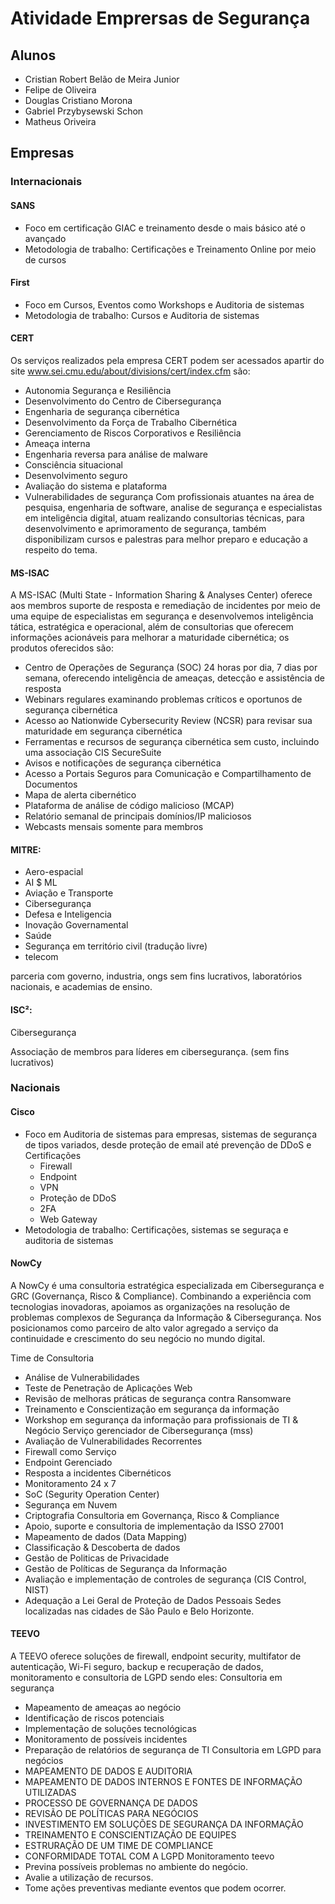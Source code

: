 # Atividade Emprersas de Segurança
## Alunos
- Cristian Robert Belão de Meira Junior
- Felipe de Oliveira
- Douglas Cristiano Morona
- Gabriel Przybysewski Schon
- Matheus Oriveira

## Empresas

### Internacionais

#### SANS
- Foco em certificação GIAC e treinamento desde o mais básico até o avançado
- Metodologia de trabalho: Certificações e Treinamento Online por meio de cursos

#### First

- Foco em Cursos, Eventos como Workshops e Auditoria de sistemas
-  Metodologia de trabalho: Cursos e Auditoria de sistemas


#### CERT

Os serviços realizados pela empresa CERT podem ser acessados apartir do site www.sei.cmu.edu/about/divisions/cert/index.cfm são:
-	Autonomia Segurança e Resiliência
-	Desenvolvimento do Centro de Cibersegurança
-	Engenharia de segurança cibernética
-	Desenvolvimento da Força de Trabalho Cibernética
-	Gerenciamento de Riscos Corporativos e Resiliência
-	Ameaça interna
-	Engenharia reversa para análise de malware
-	Consciência situacional
-	Desenvolvimento seguro
-	Avaliação do sistema e plataforma
-	Vulnerabilidades de segurança
Com profissionais atuantes na área de pesquisa, engenharia de software, analise de segurança e especialistas em inteligência digital, atuam realizando consultorias técnicas, para desenvolvimento e aprimoramento de segurança, também disponibilizam cursos e palestras para melhor preparo e educação a respeito do tema.


#### MS-ISAC
 A MS-ISAC (Multi State - Information Sharing & Analyses Center) oferece aos membros suporte de resposta e remediação de incidentes por meio de uma equipe de especialistas em segurança e desenvolvemos inteligência tática, estratégica e operacional, além de consultorias que oferecem informações acionáveis para melhorar a maturidade cibernética; os produtos oferecidos são:

-	Centro de Operações de Segurança (SOC) 24 horas por dia, 7 dias por semana, oferecendo inteligência de ameaças, detecção e assistência de resposta
-	Webinars regulares examinando problemas críticos e oportunos de segurança cibernética
-	Acesso ao Nationwide Cybersecurity Review (NCSR) para revisar sua maturidade em segurança cibernética
-	Ferramentas e recursos de segurança cibernética sem custo, incluindo uma associação CIS SecureSuite
-	Avisos e notificações de segurança cibernética
-	Acesso a Portais Seguros para Comunicação e Compartilhamento de Documentos
-	Mapa de alerta cibernético
-	Plataforma de análise de código malicioso (MCAP)
-	Relatório semanal de principais domínios/IP maliciosos
-	Webcasts mensais somente para membros


#### MITRE:

- Aero-espacial
- AI $ ML
- Aviação e Transporte
- Cibersegurança
- Defesa e Inteligencia
- Inovação Governamental
- Saúde
- Segurança em território civil (tradução livre)
- telecom

parceria com governo, industria, ongs sem fins lucrativos, laboratórios nacionais, e academias de ensino.

#### ISC²:

Cibersegurança

Associação de membros para líderes em cibersegurança. (sem fins lucrativos)


### Nacionais


#### Cisco
- Foco em Auditoria de sistemas para empresas, sistemas de  segurança de tipos variados, desde proteção de email até prevenção de DDoS e Certificações
	- Firewall
	- Endpoint
	- VPN
	- Proteção de DDoS
	- 2FA
	- Web Gateway
- Metodologia de trabalho: Certificações, sistemas se seguraça e auditoria de sistemas


#### NowCy
A NowCy é uma consultoria estratégica especializada em Cibersegurança e GRC (Governança, Risco & Compliance). Combinando a experiência com tecnologias inovadoras, apoiamos as organizações na resolução de problemas complexos de Segurança da Informação & Cibersegurança. Nos posicionamos como parceiro de alto valor agregado a serviço da continuidade e crescimento do seu negócio no mundo digital.

Time de Consultoria
-	Análise de Vulnerabilidades
-	Teste de Penetração de Aplicações Web
-	Revisão de melhoras práticas de segurança contra Ransomware
-	Treinamento e Conscientização em segurança da informação
-	Workshop em segurança da informação para profissionais de TI & Negócio
Serviço gerenciador de Cibersegurança (mss)
-	Avaliação de Vulnerabilidades Recorrentes
-	Firewall como Serviço
-	Endpoint Gerenciado
-	Resposta a incidentes Cibernéticos
-	Monitoramento 24 x 7
-	SoC (Segurity Operation Center)
-	Segurança em Nuvem
-	Criptografia
Consultoria em Governança, Risco & Compliance
-	Apoio, suporte e consultoria de implementação da ISSO 27001
-	Mapeamento de dados (Data Mapping)
-	Classificação & Descoberta de dados
-	Gestão de Politicas de Privacidade
-	Gestão de Políticas de Segurança da Informação
-	Avaliação e implementação de controles de segurança (CIS Control, NIST)
-	Adequação a Lei Geral de Proteção de Dados Pessoais
Sedes localizadas nas cidades de São Paulo e Belo Horizonte.



#### TEEVO

A TEEVO oferece soluções de firewall, endpoint security, multifator de autenticação, Wi-Fi seguro, backup e recuperação de dados, monitoramento e consultoria de LGPD sendo eles:
Consultoria em segurança
-	Mapeamento de ameaças ao negócio
-	Identificação de riscos potenciais
-	Implementação de soluções tecnológicas
-	Monitoramento de possíveis incidentes
-	Preparação de relatórios de segurança de TI
Consultoria em LGPD para negócios
-	MAPEAMENTO DE DADOS E AUDITORIA
-	MAPEAMENTO DE DADOS INTERNOS E FONTES DE INFORMAÇÃO UTILIZADAS
-	PROCESSO DE GOVERNANÇA DE DADOS
-	REVISÃO DE POLÍTICAS PARA NEGÓCIOS
-	INVESTIMENTO EM SOLUÇÕES DE SEGURANÇA DA INFORMAÇÃO
-	TREINAMENTO E CONSCIENTIZAÇÃO DE EQUIPES
-	ESTRURAÇÃO DE UM TIME DE COMPLIANCE
-	CONFORMIDADE TOTAL COM A LGPD
Monitoramento teevo
-	Previna possíveis problemas no ambiente do negócio.
-	Avalie a utilização de recursos.
-	Tome ações preventivas mediante eventos que podem ocorrer.

